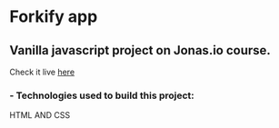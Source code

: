 # Forkify app

## Vanilla javascript project on Jonas.io course.

Check it live [here](https://vukjovanovic.github.io/forkify/)

### - Technologies used to build this project:
   HTML AND CSS



